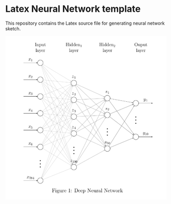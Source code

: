 # Latex Neural Network template

This repository contains the Latex source file for generating neural network sketch.

![NN](NN.png)



